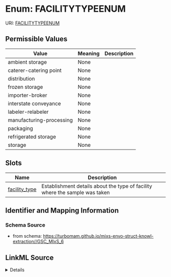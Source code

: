 # Enum: FACILITYTYPEENUM



URI: [FACILITYTYPEENUM](FACILITYTYPEENUM)

## Permissible Values

| Value | Meaning | Description |
| --- | --- | --- |
| ambient storage | None |  |
| caterer-catering point | None |  |
| distribution | None |  |
| frozen storage | None |  |
| importer-broker | None |  |
| interstate conveyance | None |  |
| labeler-relabeler | None |  |
| manufacturing-processing | None |  |
| packaging | None |  |
| refrigerated storage | None |  |
| storage | None |  |




## Slots

| Name | Description |
| ---  | --- |
| [facility_type](facility_type.md) | Establishment details about the type of facility where the sample was taken |






## Identifier and Mapping Information







### Schema Source


* from schema: https://turbomam.github.io/mixs-envo-struct-knowl-extraction//GSC_MIxS_6




## LinkML Source

<details>
```yaml
name: FACILITY_TYPE_ENUM
from_schema: https://turbomam.github.io/mixs-envo-struct-knowl-extraction//GSC_MIxS_6
rank: 1000
permissible_values:
  ambient storage:
    text: ambient storage
  caterer-catering point:
    text: caterer-catering point
  distribution:
    text: distribution
  frozen storage:
    text: frozen storage
  importer-broker:
    text: importer-broker
  interstate conveyance:
    text: interstate conveyance
  labeler-relabeler:
    text: labeler-relabeler
  manufacturing-processing:
    text: manufacturing-processing
  packaging:
    text: packaging
  refrigerated storage:
    text: refrigerated storage
  storage:
    text: storage

```
</details>

